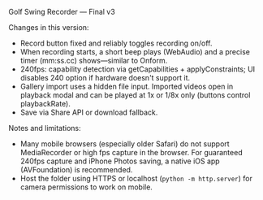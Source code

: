 Golf Swing Recorder — Final v3

Changes in this version:
- Record button fixed and reliably toggles recording on/off.
- When recording starts, a short beep plays (WebAudio) and a precise timer (mm:ss.cc) shows—similar to Onform.
- 240fps: capability detection via getCapabilities + applyConstraints; UI disables 240 option if hardware doesn't support it.
- Gallery import uses a hidden file input. Imported videos open in playback modal and can be played at 1x or 1/8x only (buttons control playbackRate).
- Save via Share API or download fallback.

Notes and limitations:
- Many mobile browsers (especially older Safari) do not support MediaRecorder or high fps capture in the browser. For guaranteed 240fps capture and iPhone Photos saving, a native iOS app (AVFoundation) is recommended.
- Host the folder using HTTPS or localhost (`python -m http.server`) for camera permissions to work on mobile.
